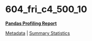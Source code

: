 # 604_fri_c4_500_10

[**Pandas Profiling Report**](https://epistasislab.github.io/penn-ml-benchmarks/profile/604_fri_c4_500_10.html)

[Metadata](metadata.yaml) | [Summary Statistics](summary_stats.csv)

